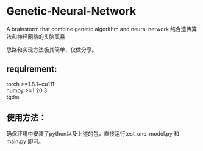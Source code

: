 # Genetic-Neural-Network
A brainstorm that combine genetic algorithm and neural network
结合遗传算法和神经网络的头脑风暴

思路和实现方法极其简单，仅做分享。

## requirement:
torch >=1.8.1+cu111  
numpy >=1.20.3  
tqdm  

## 使用方法：
确保环境中安装了python以及上述的包，直接运行test_one_model.py 和 main.py 即可。


